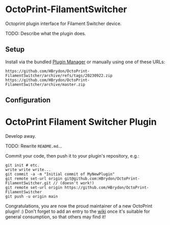 # OctoPrint-FilamentSwitcher
Octoprint plugin interface for Filament Switcher device.


TODO: Describe what the plugin does.

## Setup

Install via the bundled [Plugin Manager](https://docs.octoprint.org/en/master/bundledplugins/pluginmanager.html)
or manually using one of these URLs:

    https://github.com/HBrydon/OctoPrint-FilamentSwitcher/archive/refs/tags/20230922.zip
    https://github.com/HBrydon/OctoPrint-FilamentSwitcher/archive/master.zip


[//]: <> (**TODO:** Describe how to install your plugin, if more needs to be done than just installing it)

[//]: <> (via pip or through the plugin manager.)

## Configuration

[//]: <> (**TODO:** Describe your plugin's configuration options, if any.)


[//]: <> ( [HAB] From the skeleton setup at https://github.com/OctoPrint/OctoPrint-PluginSkeleton )
OctoPrint Filament Switcher Plugin
==================================

Develop away.

TODO: Rewrite ``README.md``...

Commit your code, then push it to your plugin's repository, e.g.:

    git init # etc.
    write write write...
    git commit -a -m "Initial commit of MyNewPlugin"
    git remote set-url origin git@github.com:HBrydon/OctoPrint-FilamentSwitcher.git // (doesn't work!)
    git remote set-url origin https://github.com/HBrydon/OctoPrint-FilamentSwitcher
    git push -u origin main

Congratulations, you are now the proud maintainer of a new OctoPrint plugin! :) Don't forget to add an entry to the
[wiki](https://github.com/foosel/OctoPrint/wiki#plugins) once it's suitable for general consumption, so that others
may find it!
